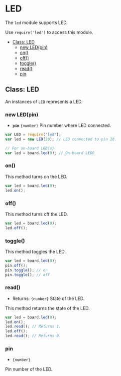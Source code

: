 LED
===

The `led` module supports LED.

Use `require('led')` to access this module.

* [Class: LED]()
  * [new LED(pin)]()
  * [on()]()
  * [off()]()
  * [toggle()]()
  * [read()]()
  * [pin]()

## Class: LED

An instances of `LED` represents a LED.

### new LED(pin)

* __`pin`__ `{number}` Pin number where LED connected.

```js
var LED = require('led');
var led = new LED(20); // LED connected to pin 20.

// For on-board LED(s)
var led = board.led(0); // On-board LED0
```

### on()

This method turns on the LED.

```js
var led = board.led(0);
led.on();
```

### off()

This method turns off the LED.

```js
var led = board.led(0);
led.off();
```

### toggle()

This method toggles the LED.

```js
var led = board.led(0);
pin.off();
pin.toggle(); // on
pin.toggle(); // off
```

### read()

* Returns: `{number}` State of the LED.

This method returns the state of the LED.

```js
var led = board.led(0);
led.on();
led.read(); // Returns 1.
led.off();
led.read(); // Returns 0.
```

### pin

* `{number}`

Pin number of the LED.
